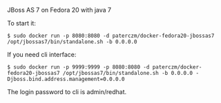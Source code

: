 JBoss AS 7 on Fedora 20 with java 7

To start it:
```
$ sudo docker run -p 8080:8080 -d paterczm/docker-fedora20-jbossas7 /opt/jbossas7/bin/standalone.sh -b 0.0.0.0
```

If you need cli interface:
```
$ sudo docker run -p 9999:9999 -p 8080:8080 -d paterczm/docker-fedora20-jbossas7 /opt/jbossas7/bin/standalone.sh -b 0.0.0.0 -Djboss.bind.address.management=0.0.0.0
```

The login password to cli is admin/redhat.
